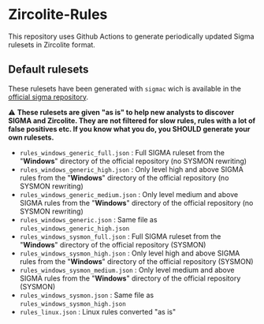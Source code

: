 # Zircolite-Rules

This repository uses Github Actions to generate periodically updated Sigma rulesets in Zircolite format.

## Default rulesets

These rulesets have been generated with `sigmac` wich is available in the [official sigma repository](https://github.com/SigmaHQ/sigma).

:warning: **These rulesets are given "as is" to help new analysts to discover SIGMA and Zircolite. They are not filtered for slow rules, rules with a lot of false positives etc. If you know what you do, you SHOULD generate your own rulesets.**

- `rules_windows_generic_full.json` : Full SIGMA ruleset from the "**Windows**" directory of the official repository (no SYSMON rewriting)
- `rules_windows_generic_high.json` : Only level high and above SIGMA rules from the "**Windows**" directory of the official repository (no SYSMON rewriting)
- `rules_windows_generic_medium.json` : Only level medium and above SIGMA rules from the "**Windows**" directory of the official repository (no SYSMON rewriting)
- `rules_windows_generic.json` : Same file as `rules_windows_generic_high.json`
- `rules_windows_sysmon_full.json` : Full SIGMA ruleset from the "**Windows**" directory of the official repository  (SYSMON)
- `rules_windows_sysmon_high.json` : Only level high and above SIGMA rules from the "**Windows**" directory of the official repository (SYSMON)
- `rules_windows_sysmon_medium.json` : Only level medium and above SIGMA rules from the "**Windows**" directory of the official repository (SYSMON)
- `rules_windows_sysmon.json` : Same file as `rules_windows_sysmon_high.json`
- `rules_linux.json` : Linux rules converted "as is"

